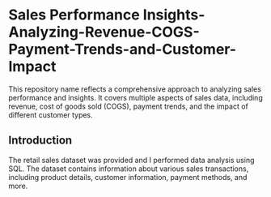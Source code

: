 # Sales Performance Insights-Analyzing-Revenue-COGS-Payment-Trends-and-Customer-Impact
This repository name reflects a comprehensive approach to analyzing sales performance and insights. It covers multiple aspects of sales data, including revenue, cost of goods sold (COGS), payment trends, and the impact of different customer types.

## Introduction
The retail sales dataset was provided and I performed data analysis using SQL. The dataset contains information about various sales transactions, including product details, customer information, payment methods, and more.

